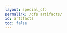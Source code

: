 ```yaml
---
layout: special_cfp
permalink: /cfp_artifacts/
id: artifacts
toc: false
---
```


<!-- This page content is automatically generated based on the page ID -->
